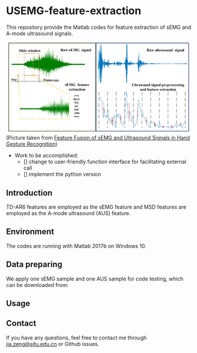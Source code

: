 # USEMG-feature-extraction

This repository provide the Matlab codes for feature extraction of sEMG and A-mode ultrasound signals.

![USEMG_featureExtraction](/figures/USEMG_featureExtraction.png)
(Picture taken from [Feature Fusion of sEMG and Ultrasound Signals in Hand Gesture Recognition](https://ieeexplore.ieee.org/abstract/document/9282818/))

* Work to be accomplished:
    * [] change to user-friendly function interface for facilitating external call
    * [] implement the python version


## Introduction
TD-AR6 features are employed as the sEMG feature and MSD features are employed as the A-mode ultrasound (AUS) feature.

## Environment
The codes are running with Matlab 2017b on Windows 10.

## Data preparing
We apply one sEMG sample and one AUS sample for code testing, which can be downloaded from:

## Usage


## Contact
If you have any questions, feel free to contact me through jia.zeng@sjtu.edu.cn or Github issues.